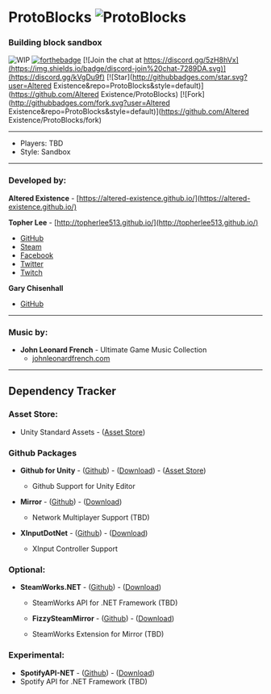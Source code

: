 # **ProtoBlocks** ![ProtoBlocks](Assets/AltX/ui/icon_64.png)
### Building block sandbox
![WIP](https://camo.githubusercontent.com/96997bf4724da51b7b3bd96d341a0c1efb2b38ab/68747470733a2f2f756e706b672e636f6d2f76767769702f5749502e737667)
[![forthebadge](https://forthebadge.com/images/badges/fuck-it-ship-it.svg)](https://forthebadge.com)
[![Join the chat at https://discord.gg/5zH8hVx](https://img.shields.io/badge/discord-join%20chat-7289DA.svg)](https://discord.gg/kVgDu9f)
[![Star](http://githubbadges.com/star.svg?user=Altered Existence&repo=ProtoBlocks&style=default)](https://github.com/Altered Existence/ProtoBlocks)
[![Fork](http://githubbadges.com/fork.svg?user=Altered Existence&repo=ProtoBlocks&style=default)](https://github.com/Altered Existence/ProtoBlocks/fork)

-----

- Players: TBD
- Style: Sandbox

-----
### Developed by:

**Altered Existence** - [https://altered-existence.github.io/](https://altered-existence.github.io/)

**Topher Lee** - [http://topherlee513.github.io/](http://topherlee513.github.io/)
  - [GitHub](https://github.com/TopherLee513)
  - [Steam](https://steamcommunity.com/id/TopherLee513/)
  - [Facebook](https://www.facebook.com/topher.lee.13)
  - [Twitter](https://twitter.com/TopherLee513)
  - [Twitch](https://www.twitch.tv/topherlee513)


**Gary Chisenhall**
  - [GitHub](https://github.com/glchisenhall)
  -----
### Music by:
- **John Leonard French** - Ultimate Game Music Collection
  - [johnleonardfrench.com](https://johnleonardfrench.com/)

----
## Dependency Tracker

### Asset Store:
  - Unity Standard Assets - ([Asset Store]())

### Github Packages

- **Github for Unity** - ([Github](https://github.com/github-for-unity/Unity)) - ([Download](https://github.com/github-for-unity/Unity/releases/latest)) - ([Asset Store](https://assetstore.unity.com/packages/tools/version-control/github-for-unity-118069))
    - Github Support for Unity Editor


- **Mirror** - ([Github](https://github.com/vis2k/Mirror)) - ([Download](https://github.com/vis2k/Mirror/releases/latest))
    - Network Multiplayer Support (TBD)


- **XInputDotNet** - ([Github](https://github.com/speps/XInputDotNet)) - ([Download](https://github.com/speps/XInputDotNet/releases/latest))
    - XInput Controller Support

### Optional:

- **SteamWorks.NET** - ([Github](https://github.com/rlabrecque/Steamworks.NET)) - ([Download](https://github.com/rlabrecque/Steamworks.NET/releases/latest))
    - SteamWorks API for .NET Framework (TBD)


  - **FizzySteamMirror** - ([Github](https://github.com/Raystorms/FizzySteamyMirror)) - ([Download](https://github.com/Raystorms/FizzySteamyMirror/releases/latest))
   - SteamWorks Extension for Mirror (TBD)

### Experimental:
  - **SpotifyAPI-NET** - ([Github](https://github.com/JohnnyCrazy/SpotifyAPI-NET)) - ([Download](https://github.com/JohnnyCrazy/SpotifyAPI-NET/archive/3.1.1.zip))
   - Spotify API for .NET Framework (TBD)
